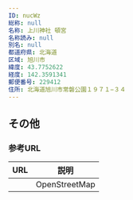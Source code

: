 ```yaml
---
ID: nucWz
総称: null
名称: 上川神社 頓宮
名称読み: null
別名: null
都道府県: 北海道
区域: 旭川市
緯度: 43.7752622
経度: 142.3591341
郵便番号: 229412
住所: 北海道旭川市常磐公園１９７１−３４
---
```


## その他

### 参考URL

| URL | 説明          |
| --- | ------------- |
|     | OpenStreetMap |
